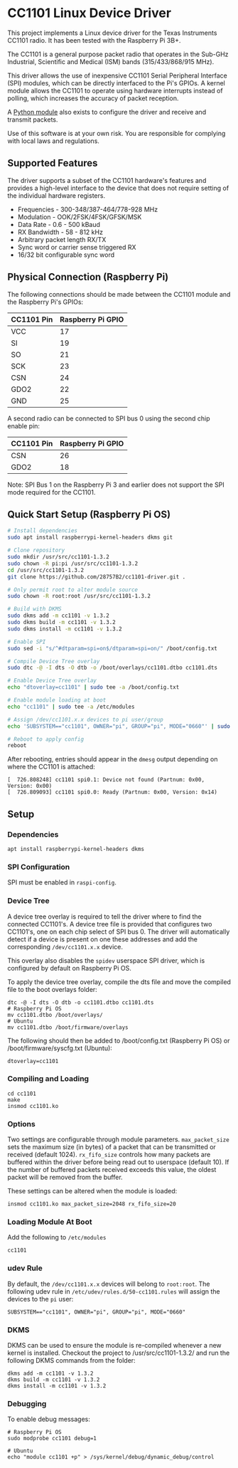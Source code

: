 # CC1101 Linux Device Driver

This project implements a Linux device driver for the Texas Instruments CC1101 radio. It has been tested with the Raspberry Pi 3B+.

The CC1101 is a general purpose packet radio that operates in the Sub-GHz Industrial, Scientific and Medical (ISM) bands (315/433/868/915 MHz).

This driver allows the use of inexpensive CC1101 Serial Peripheral Interface (SPI) modules, which can be directly interfaced to the Pi's GPIOs. A kernel module allows the CC1101 to operate using hardware interrupts instead of polling, which increases the accuracy of packet reception. 

A [Python module](https://github.com/28757B2/cc1101-python) also exists to configure the driver and receive and transmit packets.

Use of this software is at your own risk. You are responsible for complying with local laws and regulations.

## Supported Features
The driver supports a subset of the CC1101 hardware's features and provides a high-level interface to the device that does not require setting of the individual hardware registers. 

* Frequencies - 300-348/387-464/778-928 MHz
* Modulation - OOK/2FSK/4FSK/GFSK/MSK
* Data Rate - 0.6 - 500 kBaud 
* RX Bandwidth - 58 - 812 kHz
* Arbitrary packet length RX/TX
* Sync word or carrier sense triggered RX
* 16/32 bit configurable sync word

## Physical Connection (Raspberry Pi)
The following connections should be made between the CC1101 module and the Raspberry Pi's GPIOs:

| CC1101 Pin | Raspberry Pi GPIO |
|------------|-------------------|
| VCC        | 17                |
| SI         | 19                |
| SO         | 21                |
| SCK        | 23                |
| CSN        | 24                |
| GDO2       | 22                |
| GND        | 25                |

A second radio can be connected to SPI bus 0 using the second chip enable pin: 

| CC1101 Pin | Raspberry Pi GPIO |
|------------|-------------------|
| CSN        | 26                |
| GDO2       | 18                |

Note: SPI Bus 1 on the Raspberry Pi 3 and earlier does not support the SPI mode required for the CC1101.

## Quick Start Setup (Raspberry Pi OS)

```bash
# Install dependencies
sudo apt install raspberrypi-kernel-headers dkms git

# Clone repository
sudo mkdir /usr/src/cc1101-1.3.2
sudo chown -R pi:pi /usr/src/cc1101-1.3.2
cd /usr/src/cc1101-1.3.2
git clone https://github.com/28757B2/cc1101-driver.git .

# Only permit root to alter module source
sudo chown -R root:root /usr/src/cc1101-1.3.2

# Build with DKMS
sudo dkms add -m cc1101 -v 1.3.2
sudo dkms build -m cc1101 -v 1.3.2
sudo dkms install -m cc1101 -v 1.3.2

# Enable SPI
sudo sed -i "s/^#dtparam=spi=on$/dtparam=spi=on/" /boot/config.txt

# Compile Device Tree overlay
sudo dtc -@ -I dts -O dtb -o /boot/overlays/cc1101.dtbo cc1101.dts

# Enable Device Tree overlay
echo "dtoverlay=cc1101" | sudo tee -a /boot/config.txt

# Enable module loading at boot
echo "cc1101" | sudo tee -a /etc/modules

# Assign /dev/cc1101.x.x devices to pi user/group
echo 'SUBSYSTEM=="cc1101", OWNER="pi", GROUP="pi", MODE="0660"' | sudo tee -a /etc/udev/rules.d/50-cc1101.rules

# Reboot to apply config
reboot
```

After rebooting, entries should appear in the `dmesg` output depending on where the CC1101 is attached:

    [  726.808248] cc1101 spi0.1: Device not found (Partnum: 0x00, Version: 0x00)
    [  726.809093] cc1101 spi0.0: Ready (Partnum: 0x00, Version: 0x14)

## Setup

### Dependencies

    apt install raspberrypi-kernel-headers dkms

### SPI Configuration
SPI must be enabled in `raspi-config`.

### Device Tree
A device tree overlay is required to tell the driver where to find the connected CC1101's. A device tree file is provided that configures two CC1101's, one on each chip select of SPI bus 0. The driver will automatically detect if a device is present on one these addresses and add the corresponding `/dev/cc1101.x.x` device.

This overlay also disables the `spidev` userspace SPI driver, which is configured by default on Raspberry Pi OS.

To apply the device tree overlay, compile the dts file and move the compiled file to the boot overlays folder:

    dtc -@ -I dts -O dtb -o cc1101.dtbo cc1101.dts
    # Raspberry Pi OS
    mv cc1101.dtbo /boot/overlays/
    # Ubuntu
    mv cc1101.dtbo /boot/firmware/overlays

The following should then be added to /boot/config.txt (Raspberry Pi OS) or /boot/firmware/syscfg.txt (Ubuntu):

    dtoverlay=cc1101

### Compiling and Loading

    cd cc1101
    make
    insmod cc1101.ko

### Options
Two settings are configurable through module parameters. `max_packet_size` sets the maximum size (in bytes) of a packet that can be transmitted or received (default 1024). `rx_fifo_size` controls how many packets are buffered within the driver before being read out to userspace (default 10). If the number of buffered packets received exceeds this value, the oldest packet will be removed from the buffer.

These settings can be altered when the module is loaded:

    insmod cc1101.ko max_packet_size=2048 rx_fifo_size=20

### Loading Module At Boot
Add the following to `/etc/modules`

    cc1101

### udev Rule
By default, the `/dev/cc1101.x.x` devices will belong to `root:root`. The following udev rule in `/etc/udev/rules.d/50-cc1101.rules` will assign the devices to the `pi` user:

    SUBSYSTEM=="cc1101", OWNER="pi", GROUP="pi", MODE="0660"

### DKMS
DKMS can be used to ensure the module is re-compiled whenever a new kernel is installed. Checkout the project to /usr/src/cc1101-1.3.2/ and run the following DKMS commands from the folder:

    dkms add -m cc1101 -v 1.3.2
    dkms build -m cc1101 -v 1.3.2
    dkms install -m cc1101 -v 1.3.2


### Debugging
To enable debug messages:

    # Raspberry Pi OS
    sudo modprobe cc1101 debug=1
    
    # Ubuntu
    echo "module cc1101 +p" > /sys/kernel/debug/dynamic_debug/control
